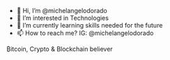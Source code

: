 - 👋 Hi, I’m @michelangelodorado
- 👀 I’m interested in Technologies
- 🌱 I’m currently learning skills needed for the future
- 📫 How to reach me? IG: @michelangelodorado

₿itcoin, Crypto & Blockchain believer

<!---
michelangelodorado/michelangelodorado is a ✨ special ✨ repository because its `README.md` (this file) appears on your GitHub profile.
You can click the Preview link to take a look at your changes.
--->
